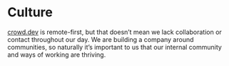 # Culture

[crowd.dev](http://crowd.dev) is remote-first, but that doesn’t mean we lack collaboration or contact throughout our day. We are building a company around communities, so naturally it’s important to us that our internal community and ways of working are thriving.



